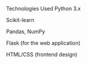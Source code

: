 Technologies Used
Python 3.x

Scikit-learn

Pandas, NumPy

Flask (for the web application)

HTML/CSS (frontend design)
